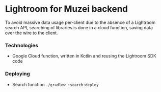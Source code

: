 # Lightroom for Muzei backend
To avoid massive data usage per-client due to the absence of a Lightroom search API,
searching of libraries is done in a cloud function, saving data over the wire to the client.

### Technologies
* Google Cloud function, written in Kotlin and reusing the Lightroom SDK code

### Deploying
* Search function `./gradlew :search:deploy`